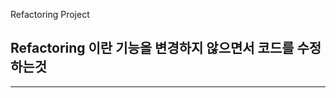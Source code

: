 Refactoring Project

## Refactoring 이란 기능을 변경하지 않으면서 코드를 수정하는것
----------------------------------------------------------------